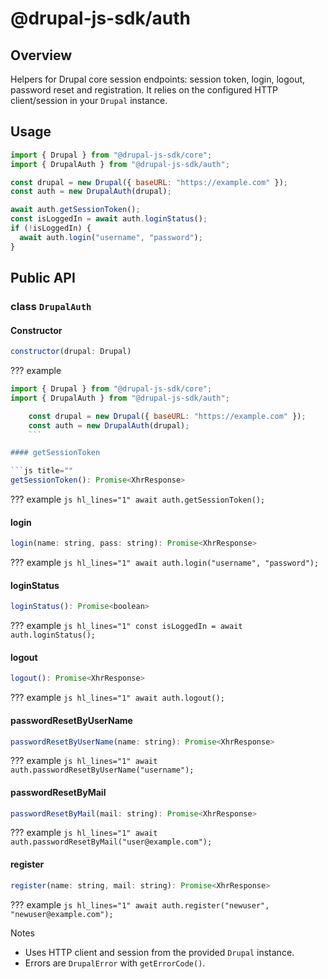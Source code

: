 # @drupal-js-sdk/auth

## Overview

Helpers for Drupal core session endpoints: session token, login, logout, password reset and registration. It relies on the configured HTTP client/session in your `Drupal` instance.

## Usage

```js hl_lines="5 7-10"
import { Drupal } from "@drupal-js-sdk/core";
import { DrupalAuth } from "@drupal-js-sdk/auth";

const drupal = new Drupal({ baseURL: "https://example.com" });
const auth = new DrupalAuth(drupal);

await auth.getSessionToken();
const isLoggedIn = await auth.loginStatus();
if (!isLoggedIn) {
  await auth.login("username", "password");
}
```

## Public API

### class `DrupalAuth`

#### Constructor

```js title=""
constructor(drupal: Drupal)
```

??? example

````js hl_lines="3-4"
import { Drupal } from "@drupal-js-sdk/core";
import { DrupalAuth } from "@drupal-js-sdk/auth";

    const drupal = new Drupal({ baseURL: "https://example.com" });
    const auth = new DrupalAuth(drupal);
    ```

#### getSessionToken

```js title=""
getSessionToken(): Promise<XhrResponse>
````

??? example
`js hl_lines="1"
    await auth.getSessionToken();
    `

#### login

```js title=""
login(name: string, pass: string): Promise<XhrResponse>
```

??? example
`js hl_lines="1"
    await auth.login("username", "password");
    `

#### loginStatus

```js title=""
loginStatus(): Promise<boolean>
```

??? example
`js hl_lines="1"
    const isLoggedIn = await auth.loginStatus();
    `

#### logout

```js title=""
logout(): Promise<XhrResponse>
```

??? example
`js hl_lines="1"
    await auth.logout();
    `

#### passwordResetByUserName

```js title=""
passwordResetByUserName(name: string): Promise<XhrResponse>
```

??? example
`js hl_lines="1"
    await auth.passwordResetByUserName("username");
    `

#### passwordResetByMail

```js title=""
passwordResetByMail(mail: string): Promise<XhrResponse>
```

??? example
`js hl_lines="1"
    await auth.passwordResetByMail("user@example.com");
    `

#### register

```js title=""
register(name: string, mail: string): Promise<XhrResponse>
```

??? example
`js hl_lines="1"
    await auth.register("newuser", "newuser@example.com");
    `

Notes

- Uses HTTP client and session from the provided `Drupal` instance.
- Errors are `DrupalError` with `getErrorCode()`.
